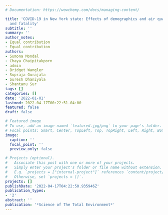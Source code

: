```yaml
---
# Documentation: https://wowchemy.com/docs/managing-content/

title: 'COVID-19 in New York state: Effects of demographics and air quality on infection
  and fatality'
subtitle: ''
summary: ''
author_notes:
- Equal contribution
- Equal contribution
authors:
- Sumona Mondal
- Chaya Chaipitakporn
- admin
- Bridget Wangler
- Supraja Gurajala
- Suresh Dhaniyala
- Shantanu Sur
tags: []
categories: []
date: '2022-01-01'
lastmod: 2022-04-17T00:22:51-04:00
featured: false
draft: false

# Featured image
# To use, add an image named `featured.jpg/png` to your page's folder.
# Focal points: Smart, Center, TopLeft, Top, TopRight, Left, Right, BottomLeft, Bottom, BottomRight.
image:
  caption: ''
  focal_point: ''
  preview_only: false

# Projects (optional).
#   Associate this post with one or more of your projects.
#   Simply enter your project's folder or file name without extension.
#   E.g. `projects = ["internal-project"]` references `content/project/deep-learning/index.md`.
#   Otherwise, set `projects = []`.
projects: []
publishDate: '2022-04-17T04:22:50.935946Z'
publication_types:
- '2'
abstract: ''
publication: '*Science of The Total Environment*'
---
```


